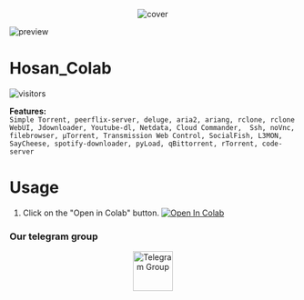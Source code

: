 <p align="center"><img src="https://raw.githubusercontent.com/hosantemp/hosan-colab/master/src/cover.png" alt="cover"></p>

![preview](https://raw.githubusercontent.com/hosantemp/hosan-colab/master/src/preview.gif)

# Hosan_Colab

![visitors](https://visitor-badge.glitch.me/badge?page_id=hosantemp.hosan-colab)
 

<b>Features:</b><br>
`Simple Torrent, peerflix-server, deluge, aria2, ariang, rclone, rclone WebUI, Jdownloader, Youtube-dl, Netdata, Cloud Commander, 
Ssh, noVnc, filebrowser, µTorrent, Transmission Web Control, SocialFish, L3MON, SayCheese, spotify-downloader, pyLoad, qBittorrent, rTorrent, code-server`


# Usage
1. Click on the "Open in Colab" button.
<a href="https://colab.research.google.com/github/hosantemp/hosan-colab/blob/master/hosan-colab.ipynb" target="_parent\"><img src="https://colab.research.google.com/assets/colab-badge.svg" alt="Open In Colab"/></a>


### Our telegram group
<center><a href="https://t.me/torrentToGM"><img src='https://i.imgur.com/CLg6blO.png' height="70" alt="Telegram Group"/></a></center>
